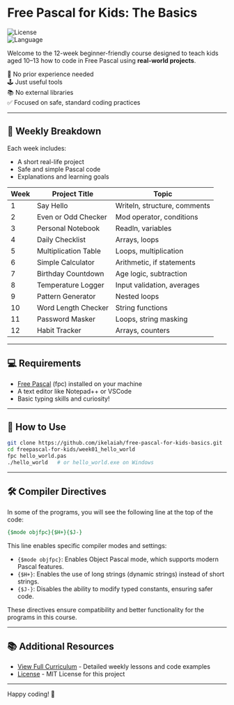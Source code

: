 # Free Pascal for Kids: The Basics

![License](https://img.shields.io/badge/license-MIT-blue.svg)  
![Language](https://img.shields.io/badge/language-FreePascal-orange.svg)  

Welcome to the 12-week beginner-friendly course designed to teach kids aged 10–13 how to code in Free Pascal using **real-world projects**.

🧠 No prior experience needed  
🕹️ Just useful tools  
📚 No external libraries  
✅ Focused on safe, standard coding practices

---

## 📆 Weekly Breakdown

Each week includes:

- A short real-life project
- Safe and simple Pascal code
- Explanations and learning goals

| Week | Project Title                | Topic                          |
|------|------------------------------|---------------------------------|
| 1    | Say Hello                    | Writeln, structure, comments    |
| 2    | Even or Odd Checker          | Mod operator, conditions        |
| 3    | Personal Notebook            | Readln, variables               |
| 4    | Daily Checklist              | Arrays, loops                   |
| 5    | Multiplication Table         | Loops, multiplication           |
| 6    | Simple Calculator            | Arithmetic, if statements       |
| 7    | Birthday Countdown           | Age logic, subtraction          |
| 8    | Temperature Logger           | Input validation, averages      |
| 9    | Pattern Generator            | Nested loops                    |
| 10   | Word Length Checker          | String functions                |
| 11   | Password Masker              | Loops, string masking           |
| 12   | Habit Tracker                | Arrays, counters                |

---

## 💻 Requirements

- [Free Pascal](https://www.freepascal.org/) (fpc) installed on your machine
- A text editor like Notepad++ or VSCode
- Basic typing skills and curiosity!

---

## 📂 How to Use

```bash
git clone https://github.com/ikelaiah/free-pascal-for-kids-basics.git
cd freepascal-for-kids/week01_hello_world
fpc hello_world.pas
./hello_world   # or hello_world.exe on Windows
```

---

## 🛠️ Compiler Directives

In some of the programs, you will see the following line at the top of the code:

```pascal
{$mode objfpc}{$H+}{$J-}
```

This line enables specific compiler modes and settings:

- `{$mode objfpc}`: Enables Object Pascal mode, which supports modern Pascal features.
- `{$H+}`: Enables the use of long strings (dynamic strings) instead of short strings.
- `{$J-}`: Disables the ability to modify typed constants, ensuring safer code.

These directives ensure compatibility and better functionality for the programs in this course.

---

## 📚 Additional Resources

- [View Full Curriculum](CURRICULUM.md) - Detailed weekly lessons and code examples
- [License](LICENSE) - MIT License for this project

---

Happy coding! 🚀

